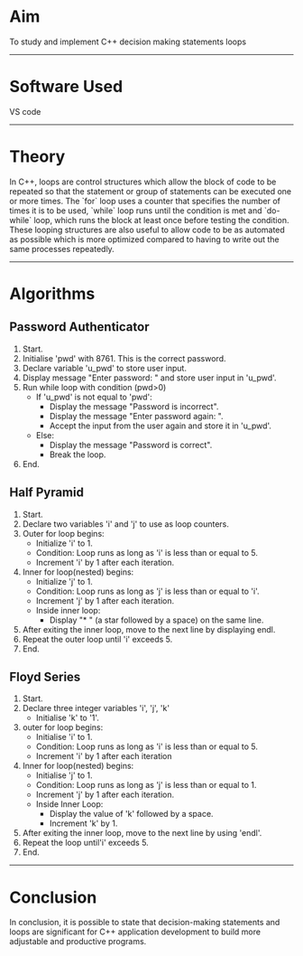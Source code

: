 <h1>Aim</h1>
<p>To study and implement C++ decision making statements loops</p>
<hr>
<h1>Software Used</h1>
<p>VS code</p>
<hr>
<h1>Theory</h1>
<p>In C++, loops are control structures which allow the block of code to be repeated so that the statement or group of statements can be executed one or more times. The `for` loop uses a counter that specifies the number of times it is to be used, `while` loop runs until the condition is met and `do-while` loop, which runs the block at least once before testing the condition. These looping structures are also useful to allow code to be as automated as possible which is more optimized compared to having to write out the same processes repeatedly.</p>
<hr>
<h1>Algorithms</h1>
<h2>Password Authenticator</h2>
<ol>
  <li>Start.</li>
  <li>Initialise 'pwd' with 8761. This is the correct password.</li>
  <li>Declare variable 'u_pwd' to store user input.</li>
  <li>Display message "Enter password: " and store user input in 'u_pwd'.</li>
  <li>Run while loop with condition (pwd>0)
  <ul>
    <li>If 'u_pwd' is not equal to 'pwd':
    <ul>
      <li>Display the message "Password is incorrect".</li>
      <li>Display the message "Enter password again: ".</li>
      <li>Accept the input from the user again and store it in 'u_pwd'.</li>
    </ul>
    </li>
    <li>Else:
    <ul>
      <li>Display the message "Password is correct".</li>
      <li>Break the loop.</li>
    </ul>
    </li>
  </ul>
  </li>
  <li>End.</li>
</ol>
<h2>Half Pyramid</h2>
<ol>
  <li>Start.</li>
  <li>Declare two variables 'i' and 'j' to use as loop counters.</li>
  <li>Outer for loop begins:
  <ul>
    <li>Initialize 'i' to 1.</li>
    <li>Condition: Loop runs as long as 'i' is less than or equal to 5.</li>
    <li>Increment 'i' by 1 after each iteration.</li>
  </ul>
  </li>
  <li>Inner for loop(nested) begins:
  <ul>
    <li>Initialize 'j' to 1.</li>
    <li>Condition: Loop runs as long as 'j' is less than or equal to 'i'.</li>
    <li>Increment 'j' by 1 after each iteration.</li>
    <li>Inside inner loop:
    <ul>
      <li>Display "* " (a star followed by a space) on the same line.</li>
    </ul>
    </li>
  </ul>
  </li>
  <li>After exiting the inner loop, move to the next line by displaying endl.</li>
  <li>Repeat the outer loop until 'i' exceeds 5.</li>
  <li>End.</li>
</ol>
<h2>Floyd Series</h2>
<ol>
  <li>Start.</li>
  <li>Declare three integer variables 'i', 'j', 'k'
  <ul>
    <li>Initialise 'k' to '1'.</li>
  </ul>
  </li>
  <li>outer for loop begins: 
  <ul>
    <li>Initialise 'i' to 1.</li>
    <li>Condition: Loop runs as long as 'i' is less than or equal to 5.</li>
    <li>Increment 'i' by 1 after each iteration</li>
  </ul>
  </li>
  <li>Inner for loop(nested) begins: 
  <ul>
    <li>Initialise 'j' to 1.</li>
    <li>Condition: Loop runs as long as 'j' is less than or equal to 1.</li>
    <li>Increment 'j' by 1 after each iteration.</li>
    <li>Inside Inner Loop:
    <ul>
      <li>Display the value of 'k' followed by a space.</li>
      <li>Increment 'k' by 1.</li>
    </ul>
    </li>
  </ul>
  </li>
  <li>After exiting the inner loop, move to the next line by using 'endl'.</li>
  <li>Repeat the loop until'i' exceeds 5.</li>
  <li>End.</li>
</ol>
<hr>
<h1>Conclusion</h1>
<p>In conclusion, it is possible to state that decision-making statements and loops are significant for C++ application development to build more adjustable and productive programs.</p>
